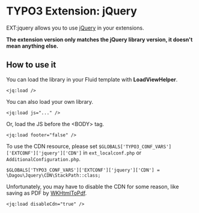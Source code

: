 # TYPO3 Extension: jQuery

EXT:jquery allows you to use [jQuery](https://jquery.com/) in your extensions.

**The extension version only matches the jQuery library version, it doesn't mean anything else.**

## How to use it
You can load the library in your Fluid template with **LoadViewHelper**.

	<jq:load />

You can also load your own library.

    <jq:load js="..." />
    
Or, load the JS before the &lt;BODY&gt; tag.

    <jq:load footer="false" />
    
To use the CDN resource, please set `$GLOBALS['TYPO3_CONF_VARS']['EXTCONF']['jquery']['CDN']` in `ext_localconf.php` or `AdditionalConfiguration.php`.

    $GLOBALS['TYPO3_CONF_VARS']['EXTCONF']['jquery']['CDN'] = \Dagou\Jquery\CDN\StackPath::class;

Unfortunately, you may have to disable the CDN for some reason, like saving as PDF by [WKHtmlToPdf](https://wkhtmltopdf.org/).

    <jq:load disableCdn="true" />